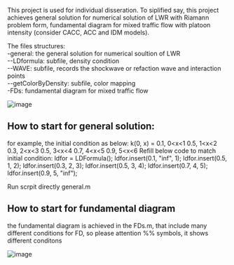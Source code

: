 This project is used for individual disseration.
To siplified say, this project achieves general solution for numerical solution of LWR with Riamann problem form, fundamental diagram for mixed traffic flow with platoon intensity (consider CACC, ACC and IDM models).

The files structures:<br />
-general: the general solution for numerical soultion of LWR<br />
--LDformula: subfile, density condition<br />
--WAVE: subfile, records the shockwave or refaction wave and interaction points<br />
--getColorByDensity: subfile, color mapping<br />
-FDs: fundamental diagram for mixed traffic flow<br />

![image](https://github.com/user-attachments/assets/70dfc7b0-990b-4567-be2d-17251162221b)

## How to start for general solution:
for example, the initial condition as below:
k(0, x) = 0.1,  0<x<1
          0.5,  1<x<2
          0.3,  2<x<3
          0.5,  3<x<4
          0.7,  4<x<5
          0.9,  5<x<6 
Refill below code to match initial condition:
ldfor = LDFormula();
ldfor.insert(0.1, "inf", 1);
ldfor.insert(0.5, 1, 2);
ldfor.insert(0.3, 2, 3);
ldfor.insert(0.5, 3, 4);
ldfor.insert(0.7, 4, 5);
ldfor.insert(0.9, 5, "inf");

Run scrpit directly general.m

## How to start for fundamental diagram
the fundamental diagram is achieved in the FDs.m, that include many different conditions for FD, so please attention %% symbols, it shows different conditons

![image](https://github.com/user-attachments/assets/a5f9852d-4b01-4111-b7a4-ffaedb0a8f46)
